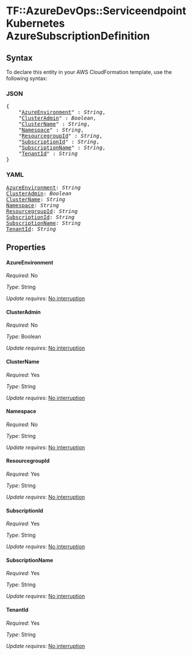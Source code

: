 # TF::AzureDevOps::ServiceendpointKubernetes AzureSubscriptionDefinition

## Syntax

To declare this entity in your AWS CloudFormation template, use the following syntax:

### JSON

<pre>
{
    "<a href="#azureenvironment" title="AzureEnvironment">AzureEnvironment</a>" : <i>String</i>,
    "<a href="#clusteradmin" title="ClusterAdmin">ClusterAdmin</a>" : <i>Boolean</i>,
    "<a href="#clustername" title="ClusterName">ClusterName</a>" : <i>String</i>,
    "<a href="#namespace" title="Namespace">Namespace</a>" : <i>String</i>,
    "<a href="#resourcegroupid" title="ResourcegroupId">ResourcegroupId</a>" : <i>String</i>,
    "<a href="#subscriptionid" title="SubscriptionId">SubscriptionId</a>" : <i>String</i>,
    "<a href="#subscriptionname" title="SubscriptionName">SubscriptionName</a>" : <i>String</i>,
    "<a href="#tenantid" title="TenantId">TenantId</a>" : <i>String</i>
}
</pre>

### YAML

<pre>
<a href="#azureenvironment" title="AzureEnvironment">AzureEnvironment</a>: <i>String</i>
<a href="#clusteradmin" title="ClusterAdmin">ClusterAdmin</a>: <i>Boolean</i>
<a href="#clustername" title="ClusterName">ClusterName</a>: <i>String</i>
<a href="#namespace" title="Namespace">Namespace</a>: <i>String</i>
<a href="#resourcegroupid" title="ResourcegroupId">ResourcegroupId</a>: <i>String</i>
<a href="#subscriptionid" title="SubscriptionId">SubscriptionId</a>: <i>String</i>
<a href="#subscriptionname" title="SubscriptionName">SubscriptionName</a>: <i>String</i>
<a href="#tenantid" title="TenantId">TenantId</a>: <i>String</i>
</pre>

## Properties

#### AzureEnvironment

_Required_: No

_Type_: String

_Update requires_: [No interruption](https://docs.aws.amazon.com/AWSCloudFormation/latest/UserGuide/using-cfn-updating-stacks-update-behaviors.html#update-no-interrupt)

#### ClusterAdmin

_Required_: No

_Type_: Boolean

_Update requires_: [No interruption](https://docs.aws.amazon.com/AWSCloudFormation/latest/UserGuide/using-cfn-updating-stacks-update-behaviors.html#update-no-interrupt)

#### ClusterName

_Required_: Yes

_Type_: String

_Update requires_: [No interruption](https://docs.aws.amazon.com/AWSCloudFormation/latest/UserGuide/using-cfn-updating-stacks-update-behaviors.html#update-no-interrupt)

#### Namespace

_Required_: No

_Type_: String

_Update requires_: [No interruption](https://docs.aws.amazon.com/AWSCloudFormation/latest/UserGuide/using-cfn-updating-stacks-update-behaviors.html#update-no-interrupt)

#### ResourcegroupId

_Required_: Yes

_Type_: String

_Update requires_: [No interruption](https://docs.aws.amazon.com/AWSCloudFormation/latest/UserGuide/using-cfn-updating-stacks-update-behaviors.html#update-no-interrupt)

#### SubscriptionId

_Required_: Yes

_Type_: String

_Update requires_: [No interruption](https://docs.aws.amazon.com/AWSCloudFormation/latest/UserGuide/using-cfn-updating-stacks-update-behaviors.html#update-no-interrupt)

#### SubscriptionName

_Required_: Yes

_Type_: String

_Update requires_: [No interruption](https://docs.aws.amazon.com/AWSCloudFormation/latest/UserGuide/using-cfn-updating-stacks-update-behaviors.html#update-no-interrupt)

#### TenantId

_Required_: Yes

_Type_: String

_Update requires_: [No interruption](https://docs.aws.amazon.com/AWSCloudFormation/latest/UserGuide/using-cfn-updating-stacks-update-behaviors.html#update-no-interrupt)

